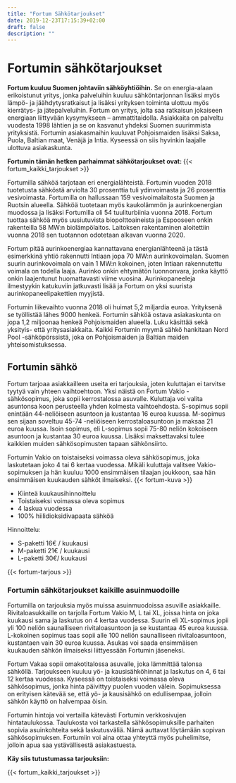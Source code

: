 ```yaml
---
title: "Fortum Sähkötarjoukset"
date: 2019-12-23T17:15:39+02:00
draft: false
description: ""
---
```


# Fortumin sähkötarjoukset

<b>Fortum kuuluu Suomen johtaviin sähköyhtiöihin.</b> Se on energia-alaan erikoistunut yritys, jonka palveluihin kuuluu sähköntarjonnan lisäksi myös lämpö- ja jäähdytysratkaisut ja lisäksi yrityksen toiminta ulottuu myös kierrätys- ja jätepalveluihin. Fortum on yritys, jolta saa ratkaisun jokaiseen energiaan liittyvään kysymykseen – ammattitaidolla. Asiakkaita on palveltu vuodesta 1998 lähtien ja se on kasvanut yhdeksi Suomen suurimmista yrityksistä. Fortumin asiakasmaihin kuuluvat Pohjoismaiden lisäksi Saksa, Puola, Baltian maat, Venäjä ja Intia. Kyseessä on siis hyvinkin laajalle ulottuva asiakaskunta.

<strong>Fortumin tämän hetken parhaimmat sähkötarjoukset ovat: </strong>
{{< fortum_kaikki_tarjoukset >}}

Fortumilla sähköä tarjotaan eri energialähteistä. Fortumin vuoden 2018 tuotetusta sähköstä arviolta 30 prosenttia tuli ydinvoimasta ja 26 prosenttia vesivoimasta. Fortumilla on hallussaan 159 vesivoimalaitosta Suomen ja Ruotsin alueella. Sähköä tuotetaan myös kaukolämmön ja aurinkoenergian muodossa ja lisäksi Fortumilla oli 54 tuuliturbiinia vuonna 2018. Fortum tuottaa sähköä myös uusiutuvista biopolttoaineista ja Espooseen onkin rakenteilla 58 MW:n biolämpölaitos. Laitoksen rakentaminen aloitettiin vuonna 2018 sen tuotannon odotetaan alkavan vuonna 2020.

Fortum pitää aurinkoenergiaa kannattavana energianlähteenä ja tästä esimerkkinä yhtiö rakennutti Intiaan jopa 70 MW:n aurinkovoimalan. Suomen suurin aurinkovoimala on vain 1 MW:n kokoinen, joten Intiaan rakennutettu voimala on todella laaja. Aurinko onkin ehtymätön luonnonvara, jonka käyttö onkin laajentunut huomattavasti viime vuosina. Aurinkopaneeleja ilmestyykin katukuviin jatkuvasti lisää ja Fortum on yksi suurista aurinkopaneelipakettien myyjistä.

Fortumin liikevaihto vuonna 2018 oli huimat 5,2 miljardia euroa. Yrityksenä se työllistää lähes 9000 henkeä. Fortumin sähköä ostava asiakaskunta on jopa 1,2 miljoonaa henkeä Pohjoismaiden alueella. Luku käsittää sekä yksityis- että yritysasiakkaita. Kaikki Fortumin myymä sähkö hankitaan Nord Pool -sähköpörssistä, joka on Pohjoismaiden ja Baltian maiden yhteisomistuksessa.

## Fortumin sähkö
Fortum tarjoaa asiakkailleen useita eri tarjouksia, joten kuluttajan ei tarvitse tyytyä vain yhteen vaihtoehtoon. Yksi näistä on Fortum Vakio -sähkösopimus, joka sopii kerrostalossa asuvalle. Kuluttaja voi valita asuntonsa koon perusteella yhden kolmesta vaihtoehdosta. S-sopimus sopii enintään 44-neliöiseen asuntoon ja kustantaa 16 euroa kuussa. M-sopimus sen sijaan soveltuu 45-74 -neliöiseen kerrostaloasuntoon ja maksaa 21 euroa kuussa. Isoin sopimus, eli L-sopimus sopii 75-80 neliön kokoiseen asuntoon ja kustantaa 30 euroa kuussa. Lisäksi maksettavaksi tulee kaikkien muiden sähkösopimusten tapaan sähkönsiirto.

Fortumin Vakio on toistaiseksi voimassa oleva sähkösopimus, joka laskutetaan joko 4 tai 6 kertaa vuodessa. Mikäli kuluttaja valitsee Vakio-sopimuksen ja hän kuuluu 1000 ensimmäisen tilaajan joukkoon, saa hän ensimmäisen kuukauden sähköt ilmaiseksi.
{{< fortum-kuva >}}
<ul>
<li>Kiinteä kuukausihinnoittelu</li>
<li>Toistaiseksi voimassa oleva sopimus</li>
<li>4 laskua vuodessa</li>
<li>100% hiilidioksidivapaata sähköä</li>
</ul>

Hinnoittelu:
<ul>
<li>S-paketti 16€ / kuukausi</li>
<li>M-paketti 21€ / kuukausi</li>
<li>L-paketti 30€/ kuukausi</li>
</ul>

{{< fortum-tarjous >}}

### Fortumin sähkötarjoukset kaikille asuinmuodoille

Fortumilla on tarjouksia myös muissa asuinmuodoissa asuville asiakkaille. Rivitaloasukkaille on tarjolla Fortum Vakio M, L tai XL, joissa hinta on joka kuukausi sama ja laskutus on 4 kertaa vuodessa. Suurin eli XL-sopimus jopii yli 100 neliön saunalliseen rivitaloasuntoon ja se kustantaa 45 euroa kuussa. L-kokoinen sopimus taas sopii alle 100 neliön saunalliseen rivitaloasuntoon, kustantaen vain 30 euroa kuussa. Asukas voi saada ensimmäisen kuukauden sähkön ilmaiseksi liittyessään Fortumin jäseneksi.

Fortum Vakaa sopii omakotitalossa asuvalle, joka lämmittää talonsa sähköllä. Tarjoukseen kuuluu yö- ja kausisähköhinnat ja laskutus on 4, 6 tai 12 kertaa vuodessa. Kyseessä on toistaiseksi voimassa oleva sähkösopimus, jonka hinta päivittyy puolen vuoden välein. Sopimuksessa on erityisen kätevää se, että yö- ja kausisähkö on edullisempaa, jolloin sähkön käyttö on halvempaa öisin.

Fortumin hintoja voi vertailla kätevästi Fortumin verkkosivujen hintataulukossa. Taulukosta voi tarkastella  sähkösopimuksille parhaiten sopivia asuinkohteita sekä laskutusväliä. Nämä auttavat löytämään sopivan sähkösopimuksen. Fortumiin voi aina ottaa yhteyttä myös puhelimitse, jolloin apua saa ystävällisestä asiakastuesta.


<strong>Käy siis tutustumassa tarjouksiin:</strong>

{{< fortum_kaikki_tarjoukset >}}